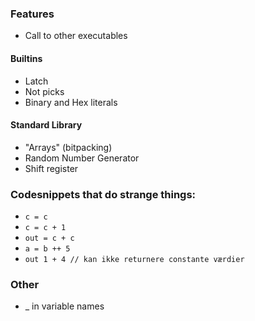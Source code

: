 ### Features
- Call to other executables

#### Builtins
- Latch
- Not picks
- Binary and Hex literals

#### Standard Library
- "Arrays" (bitpacking)
- Random Number Generator
- Shift register

### Codesnippets that do strange things:
- `c = c`
- `c = c + 1`
- `out = c + c`
- `a = b ++ 5`
- `out 1 + 4 // kan ikke returnere constante værdier`


### Other 
- _ in variable names
